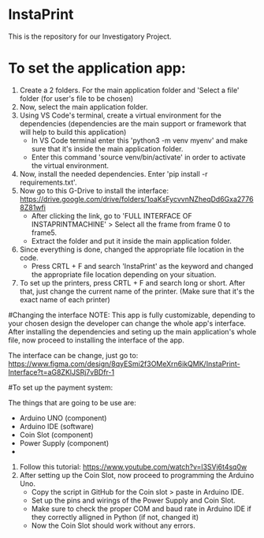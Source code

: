 # InstaPrint
This is the repository for our Investigatory Project.

# **To set the application app:**

1. Create a 2 folders. For the main application folder and 'Select a file' folder (for user's file to be chosen)
2. Now, select the main application folder.
3. Using VS Code's terminal, create a virtual environment for the dependencies  (dependencies are the main support or framework that will help to build this application)
    - In VS Code terminal enter this 'python3 -m venv myenv' and make sure that it's inside the main application folder.
    - Enter this command 'source venv/bin/activate' in order to activate the virtual environment.
4. Now, install the needed dependencies. Enter 'pip install -r requirements.txt'.
5. Now go to this G-Drive to install the interface: https://drive.google.com/drive/folders/1oaKsFycvvnNZheqDd6Gxa27768Z81wfi
    - After clicking the link, go to 'FULL INTERFACE OF INSTAPRINTMACHINE' > Select all the frame from frame 0 to frame5.
    - Extract the folder and put it inside the main application folder.
6. Since everything is done, changed the appropriate file location in the code.
    - Press CRTL + F and search 'InstaPrint' as the keyword and changed the appropriate file location depending on your situation.
7. To set up the printers, press CRTL + F and search long or short. After that, just change the current name of the printer. (Make sure that it's the exact name of each printer)

#Changing the interface
NOTE: This app is fully customizable, depending to your chosen design the developer can change the whole app's interface.
After installing the dependencies and seting up the main application's whole file, now proceed to installing the interface of the app.

The interface can be change, just go to: https://www.figma.com/design/8qyESmi2f3OMeXrn6ikQMK/InstaPrint-Interface?t=aG8ZKlJSRj7vBDfr-1

#To set up the payment system:

The things that are going to be use are:
- Arduino UNO (component)
- Arduino IDE (software)
- Coin Slot (component)
- Power Supply (component)
- 
1. Follow this tutorial: https://www.youtube.com/watch?v=l3SVj6t4sq0w
2. After setting up the Coin Slot, now proceed to programming the Arduino Uno.
    - Copy the script in GitHub for the Coin slot > paste in Arduino IDE.
    - Set up the pins and wirings of the Power Supply and Coin Slot.
    - Make sure to check the proper COM and baud rate in Arduino IDE if they correctly alligned in Python (if not, changed it)
    - Now the Coin Slot should work without any errors.
